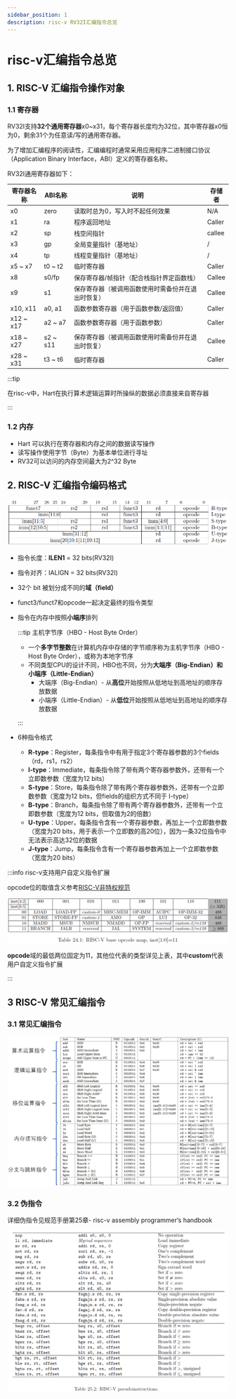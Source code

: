 ```yaml
---
sidebar_position: 1
description: risc-v RV32I汇编指令总览
---
```




# risc-v汇编指令总览

## 1. RISC-V 汇编指令操作对象

### 1.1 寄存器

RV32I支持**32个通用寄存器**x0~x31，每个寄存器长度均为32位，其中寄存器x0恒为0，剩余31个为任意读/写的通用寄存器。

为了增加汇编程序的阅读性，汇编编程时通常采用应用程序二进制接口协议（Application Binary Interface，ABI）定义的寄存器名称。

RV32I通用寄存器如下：

| 寄存器名称 | ABI名称  | 说明                                               | 存储者 |
| ---------- | -------- | -------------------------------------------------- | ------ |
| x0         | zero     | 读取时总为0，写入时不起任何效果                    | N/A    |
| x1         | ra       | 程序返回地址                                       | Caller |
| x2         | sp       | 栈空间指针                                         | callee |
| x3         | gp       | 全局变量指针（基地址）                             | /      |
| x4         | tp       | 线程变量指针（基地址）                             | /      |
| x5 ~ x7    | t0 ~ t2  | 临时寄存器                                         | Caller |
| x8         | s0/fp    | 保存寄存器/帧指针（配合栈指针界定函数栈）          | Callee |
| x9         | s1       | 保存寄存器（被调用函数使用时需备份并在退出时恢复） | Callee |
| x10, x11   | a0, a1   | 函数参数寄存器（用于函数参数/返回值）              | Caller |
| x12 ~ x17  | a2 ~ a7  | 函数参数寄存器（用于函数参数）                     | Caller |
| x18 ~ x27  | s2 ~ s11 | 保存寄存器（被调用函数使用时需备份并在退出时恢复） | Callee |
| x28 ~ x31  | t3 ~ t6  | 临时寄存器                                         | Caller |

:::tip

在risc-v中，Hart在执行算术逻辑运算时所操纵的数据必须直接来自寄存器

:::

### 1.2 内存

- Hart 可以执行在寄存器和内存之间的数据读写操作
- 读写操作使用字节（Byte）为基本单位进行寻址
- RV32可以访问的内存空间最大为2^32 Byte

## 2. RISC-V 汇编指令编码格式



![risc-v_ISA_format_1_](img\risc-v_ISA_format_1.png)

- 指令长度：**ILEN1** = 32 bits(RV32I)

- 指令对齐：IALIGN = 32 bits(RV32I)

- 32个 bit 被划分成不同的**域（field）**

- funct3/funct7和opcode一起决定最终的指令类型

- 指令在内存中按照**小端序**排列

	:::tip  主机字节序（HBO - Host Byte Order）

	- 一个**多字节整数**在计算机内存中存储的字节顺序称为主机字节序（HBO - Host Byte Order），或称为本地字节序
	- 不同类型CPU的设计不同，HBO也不同，分为**大端序（Big-Endian）**和**小端序（Little-Endian）**
	    - 大端序（Big-Endian）- 从**高位**开始按照从低地址到高地址的顺序存放数据
	    - 小端序（Little-Endian）- 从**低位**开始按照从低地址到高地址的顺序存放数据
	
	:::
	
- 6种指令格式

  - **R-type**：Register，每条指令中有用于指定3个寄存器参数的3个fields（rd，rs1，rs2）
  - **I-type**：Immediate，每条指令除了带有两个寄存器参数外，还带有一个立即数参数（宽度为12 bits）
  - **S-type**：Store，每条指令除了带有两个寄存器参数外，还带有一个立即数参数（宽度为12 bits，但fields的组织方式不同于 I-type）
  - **B-type**：Branch，每条指令除了带有两个寄存器参数外，还带有一个立即数参数（宽度为12 bits，但取值为2的倍数）
  - **U-type**：Upper，每条指令含有一个寄存器参数，再加上一个立即数参数（宽度为20 bits，用于表示一个立即数的高20位），因为一条32位指令中无法表示高达32位的数据
  - **J-type**：Jump，每条指令含有一个寄存器参数再加上一个立即数参数（宽度为20 bits）

  



:::info risc-v支持用户自定义指令扩展

opcode位的取值含义参考[RISC-V非特权规范](https://riscv.org/technical/specifications/)

![risc-v_ISA_format_2](img\risc-v_ISA_format_2.png)

**opcode**域的最低两位固定为11，其他位代表的类型详见上表，其中**custom**代表用户自定义指令扩展

:::



## 3 RISC-V 常见汇编指令

### 3.1 常见汇编指令

![risc-v_assembly_overview](img\risc-v_assembly_overview.png)

### 3.2 伪指令

详细伪指令见规范手册第25章- risc-v assembly programmer‘s handbook

![risc-v_pseudoinstructions_overview](img\risc-v_pseudoinstructions_overview.png)
